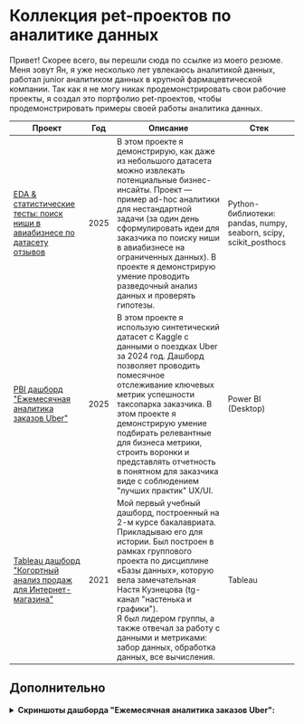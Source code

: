 # Коллекция pet-проектов по аналитике данных
Привет! Скорее всего, вы перешли сюда по ссылке из моего резюме. Меня зовут Ян, я уже несколько лет увлекаюсь аналитикой данных, работал junior аналитиком данных в крупной фармацевтической компании. Так как я не могу никак продемонстрировать свои рабочие проекты, я создал это портфолио pet-проектов, чтобы продемонстрировать примеры своей работы аналитика данных.

| Проект  | Год | Описание | Стек |
| ------------- | ------------- | ------------- | ------------- |
| [EDA & статистические тесты: поиск ниши в авиабизнесе по датасету отзывов](https://github.com/iantalia/pet_projects/tree/main/EDA%20%D0%B8%20%D1%81%D1%82%D0%B0%D1%82%D0%B8%D1%81%D1%82%D0%B8%D1%87%D0%B5%D1%81%D0%BA%D0%B8%D0%B5%20%D1%82%D0%B5%D1%81%D1%82%D1%8B%20Airlines)  | 2025 | В этом проекте я демонстрирую, как даже из небольшого датасета можно извлекать потенциальные бизнес-инсайты. Проект — пример ad-hoc аналитики для нестандартной задачи (за один день сформулировать идеи для заказчика по поиску ниши в авиабизнесе на ограниченных данных). В проекте я демонстрирую умение проводить разведочный анализ данных и проверять гипотезы. | Python-библиотеки: pandas, numpy, seaborn, scipy, scikit_posthocs |
| [PBI дашборд "Ежемесячная аналитика заказов Uber"](https://github.com/iantalia/pet_projects/tree/main/%D0%94%D0%B0%D1%88%D0%B1%D0%BE%D1%80%D0%B4%20%D0%95%D0%B6%D0%B5%D0%BC%D0%B5%D1%81%D1%8F%D1%87%D0%BD%D0%B0%D1%8F%20%D0%B0%D0%BD%D0%B0%D0%BB%D0%B8%D1%82%D0%B8%D0%BA%D0%B0%20%D0%B7%D0%B0%D0%BA%D0%B0%D0%B7%D0%BE%D0%B2%20Uber)  | 2025 | В этом проекте я использую синтетический датасет с Kaggle с данными о поездках Uber за 2024 год. Дашборд позволяет проводить помесячное отслеживание ключевых метрик успешности таксопарка заказчика. В этом проекте я демонстрирую умение подбирать релевантные для бизнеса метрики, строить воронки и представлять отчетность в понятном для заказчика виде с соблюдением "лучших практик" UX/UI. | Power BI (Desktop) |
| [Tableau дашборд "Когортный анализ продаж для Интернет-магазина"](https://public.tableau.com/app/profile/yan.talya/viz/tableauFINAL/Dashboard1) | 2021 | Мой первый учебный дашборд, построенный на 2-м курсе бакалавриата. Прикладываю его для истории. Был построен в рамках группового проекта по дисциплине «Базы данных», которую вела замечательная Настя Кузнецова (tg-канал "настенька и графики"). <br> Я был лидером группы, а также отвечал за работу с данными и метриками: забор данных, обработка данных, все вычисления. | Tableau

## Дополнительно
<details><summary><b>Скриншоты дашборда "Ежемесячная аналитика заказов Uber":</b></summary>

  ![Главная страница дашборда Uber](https://github.com/iantalia/pet_projects/blob/main/%D0%94%D0%B0%D1%88%D0%B1%D0%BE%D1%80%D0%B4%20%D0%95%D0%B6%D0%B5%D0%BC%D0%B5%D1%81%D1%8F%D1%87%D0%BD%D0%B0%D1%8F%20%D0%B0%D0%BD%D0%B0%D0%BB%D0%B8%D1%82%D0%B8%D0%BA%D0%B0%20%D0%B7%D0%B0%D0%BA%D0%B0%D0%B7%D0%BE%D0%B2%20Uber/Uber_screen1.png)

  ![Страница воронки дашборда Uber](https://github.com/iantalia/pet_projects/blob/main/%D0%94%D0%B0%D1%88%D0%B1%D0%BE%D1%80%D0%B4%20%D0%95%D0%B6%D0%B5%D0%BC%D0%B5%D1%81%D1%8F%D1%87%D0%BD%D0%B0%D1%8F%20%D0%B0%D0%BD%D0%B0%D0%BB%D0%B8%D1%82%D0%B8%D0%BA%D0%B0%20%D0%B7%D0%B0%D0%BA%D0%B0%D0%B7%D0%BE%D0%B2%20Uber/Uber_screen2.png)

</details>
